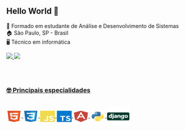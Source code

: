 ## Hello World 👋

:brain: Formado em estudante de Análise e Desenvolvimento de Sistemas <br>
:house: São Paulo, SP - Brasil <br>
:desktop_computer: Técnico em informática

<div>
  <a href="https://github.com/Jonntz">
  <img height="180em" src="https://github-readme-stats.vercel.app/api?username=Jonntz&show_icons=true&theme=dark&include_all_commits=true&count_private=true"/>
  <img height="180em" src="https://github-readme-stats.vercel.app/api/top-langs/?username=Jonntz&layout=compact&langs_count=7&theme=dark"/>
</div>
  
##
  <br>

### :nerd_face: Principais especialidades
  
<div style="display: inline_block;"><br>
  <img align="center" alt="Jonntz-HTML" height="30" width="40" src="https://raw.githubusercontent.com/devicons/devicon/master/icons/html5/html5-original.svg">
  <img align="center" alt="Jonntz-CSS" height="30" width="40" src="https://raw.githubusercontent.com/devicons/devicon/master/icons/css3/css3-original.svg">
  <img align="center" alt="Jonntz-Js" height="30" width="40" src="https://raw.githubusercontent.com/devicons/devicon/master/icons/javascript/javascript-plain.svg">
  <img align="center" alt="Jonntz-Ts" height="30" width="40" src="https://raw.githubusercontent.com/devicons/devicon/master/icons/typescript/typescript-plain.svg">
  <img align="center" alt="Jonntz-Angular" height="30" width="40" src="https://raw.githubusercontent.com/devicons/devicon/master/icons/angularjs/angularjs-plain.svg">
  <img align="center" alt="Jonntz-Python" height="30" width="40" src="https://raw.githubusercontent.com/devicons/devicon/master/icons/python/python-original.svg">
  <img align="center" alt="Jonntz-Django" height="50" width="60" src="https://raw.githubusercontent.com/devicons/devicon/master/icons/django/django-original.svg">
</div>
